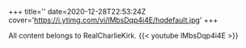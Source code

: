 +++
title=''
date=2020-12-28T22:53:24Z
cover='https://i.ytimg.com/vi/lMbsDqp4i4E/hqdefault.jpg'
+++

All content belongs to RealCharlieKirk.
{{< youtube lMbsDqp4i4E >}}

